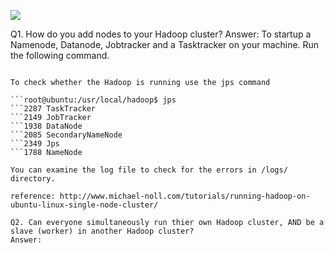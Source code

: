 
![](http://107.170.187.103/BigData/Assignment3.png)

Q1. How do you add nodes to your Hadoop cluster? 
Answer:
To startup a Namenode, Datanode, Jobtracker and a Tasktracker on your machine. Run the following command.

```hduser@ubuntu:~$ /usr/local/hadoop/bin/start-all.sh

To check whether the Hadoop is running use the jps command 

```root@ubuntu:/usr/local/hadoop$ jps
```2287 TaskTracker
```2149 JobTracker
```1938 DataNode
```2085 SecondaryNameNode
```2349 Jps
```1788 NameNode

You can examine the log file to check for the errors in /logs/ directory.

reference: http://www.michael-noll.com/tutorials/running-hadoop-on-ubuntu-linux-single-node-cluster/

Q2. Can everyone simultaneously run thier own Hadoop cluster, AND be a slave (worker) in another Hadoop cluster?
Answer:

